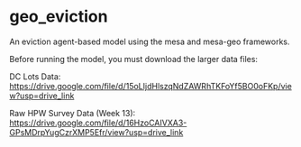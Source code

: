 # geo_eviction
An eviction agent-based model using the mesa and mesa-geo frameworks.


Before running the model, you must download the larger data files: 

DC Lots Data: https://drive.google.com/file/d/15oLIjdHlszqNdZAWRhTKFoYf5BO0oFKp/view?usp=drive_link


Raw HPW Survey Data (Week 13): https://drive.google.com/file/d/16HzoCAIVXA3-GPsMDrpYugCzrXMP5Efr/view?usp=drive_link


